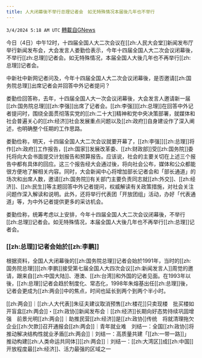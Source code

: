 ```yaml
---
title: 人大闭幕後不举行总理记者会　如无特殊情况本届後几年也不举行
---
```

`3/4/2024 5:18 AM UTC` [轉載自GNews](https://gnews.org/articles/2362463)

今日（4日）中午12时，十四届全国人大二次会议在[[zh:人民大会堂]]新闻发布厅举行新闻发布会，大会发言人娄勤俭表示，今年十四届全国人大二次会议闭幕後，不举行[[zh:总理]]记者会。如无特殊情况，本届全国人大後几年也不再举行[[zh:总理]]记者会。

中新社中新网记者问及，今年十四届全国人大二次会议闭幕後，是否邀请[[zh:国务院总理]]出席记者会并回答中外记者提问？

娄勤俭回答称，去年，十四届全国人大一次会议闭幕後，大会发言人邀请新一届[[zh:国务院总理]][[zh:李强]]出席了记者会。[[zh:李强]][[zh:总理]]在回答中外记者提问时，围绕全面贯彻落实党的[[zh:二十大]]精神和党中央决策部署，就媒体和社会普遍关心的[[zh:经济]]社会发展重点问题以及[[zh:政府]]自身建设作了深入阐述，也明确整个任期的工作思路。

娄勤俭称，明天，十四届全国人大二次会议就要开幕了，[[zh:李强]][[zh:总理]]将作[[zh:政府]]工作报告，[[zh:国家]]发展改革委、[[zh:财政部]]受[[zh:国务院]]委托将向大会书面提交计划报告和预算报告。应该说，社会的主要关切在上述三个报告中都有具体的回应。这三个报告经大会通过後，将向社会公布，媒体和公众都能很方便地了解相关内容。同时，大会新闻中心将增加部长记者会和「部长通道」的场次和出席人数，邀请[[zh:国务院]]有关部门主要负责同志就[[zh:外交]]、[[zh:经济]]、[[zh:民生]]等主题回答中外记者提问，权威解读有关政策措施，对社会关注问题作深入解读和说明。此外，还将举行代表团「开放团组」活动，办好「代表通道」等，为中外记者提供更多的采访机会。

娄勤俭称，统筹考虑以上安排，今年十四届全国人大二次会议闭幕後，不举行[[zh:总理]]记者会。如无特殊情况，本届全国人大後几年也不再举行[[zh:总理]]记者会。

### **[[zh:总理]]记者会始於[[zh:李鹏]]**

根据资料，全国人大闭幕後的[[zh:国务院总理]]记者会始於1991年，当时的[[zh:国务院总理]][[zh:李鹏]]接受第七届全国人大四次会议[[zh:新闻发言人]]周觉的邀请，跟来自[[zh:中国大陆]]、港澳、[[zh:台湾]]和外国的记者见面。在1993年以後，[[zh:总理]]记者会趋於制度化、常态化，1998年朱熔基出任[[zh:总理]]後，记者会更成为[[zh:两会]]中的焦点，时间也延长到两个到两个半小时。

[[zh:两会]]｜[[zh:人大代表]]朱征夫建议取消预售[[zh:楼花]]只卖现楼　批买楼如开盲盒[[zh:两会]]・[[zh:政协]]新闻发布会｜[[zh:经济]]长期向好态势持续巩固增强　前景光明[[zh:两会]]｜助推民营[[zh:经济]]是[[zh:政协]]传统　将就清理拖欠企业[[zh:欠款]]召开通报会[[zh:两会]]｜青年就业难　刘结一：全国[[zh:政协]]将推动解决结构性就业矛盾[[zh:两会]]｜刘结一：高质量共建「[[zh:一带一路]]」　推动构建[[zh:人类命运共同体]][[zh:两会]]｜刘结一：[[zh:大湾区]]成[[zh:中国]]开放程度最[[zh:经济]]、活力最强的区域之一
